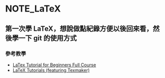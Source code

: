 # NOTE_LaTeX
## 第一次學 LaTeX，想說做點紀錄方便以後回來看，然後學一下 git 的使用方式
### 參考教學
- [LaTex Tutorial for Beginners Full Course](https://www.youtube.com/watch?v=fCzF5gDy60g)
- [LaTeX Tutorials (featuring Texmaker)](https://www.youtube.com/watch?v=0ivLZh9xK1Q&list=PL1D4EAB31D3EBC449)